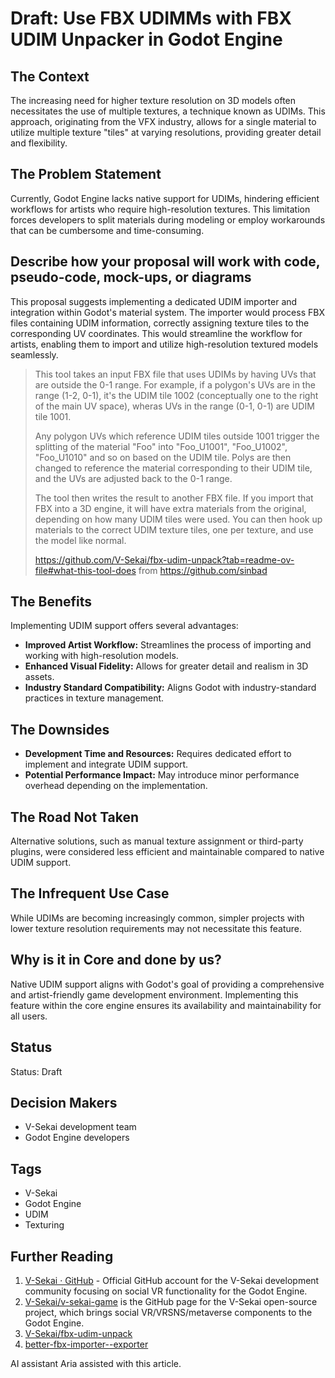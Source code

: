 # Draft: Use FBX UDIMMs with FBX UDIM Unpacker in Godot Engine

## The Context

The increasing need for higher texture resolution on 3D models often necessitates the use of multiple textures, a technique known as UDIMs. This approach, originating from the VFX industry, allows for a single material to utilize multiple texture "tiles" at varying resolutions, providing greater detail and flexibility.

## The Problem Statement

Currently, Godot Engine lacks native support for UDIMs, hindering efficient workflows for artists who require high-resolution textures. This limitation forces developers to split materials during modeling or employ workarounds that can be cumbersome and time-consuming.

## Describe how your proposal will work with code, pseudo-code, mock-ups, or diagrams

This proposal suggests implementing a dedicated UDIM importer and integration within Godot's material system. The importer would process FBX files containing UDIM information, correctly assigning texture tiles to the corresponding UV coordinates. This would streamline the workflow for artists, enabling them to import and utilize high-resolution textured models seamlessly.

> This tool takes an input FBX file that uses UDIMs by having UVs that are outside the 0-1 range. For example, if a polygon's UVs are in the range (1-2, 0-1), it's the UDIM tile 1002 (conceptually one to the right of the main UV space), wheras UVs in the range (0-1, 0-1) are UDIM tile 1001.
>
> Any polygon UVs which reference UDIM tiles outside 1001 trigger the splitting of the material "Foo" into "Foo_U1001", "Foo_U1002", "Foo_U1010" and so on based on the UDIM tile. Polys are then changed to reference the material corresponding to their UDIM tile, and the UVs are adjusted back to the 0-1 range.
>
> The tool then writes the result to another FBX file. If you import that FBX into a 3D engine, it will have extra materials from the original, depending on how many UDIM tiles were used. You can then hook up materials to the correct UDIM texture tiles, one per texture, and use the model like normal.
>
> https://github.com/V-Sekai/fbx-udim-unpack?tab=readme-ov-file#what-this-tool-does from https://github.com/sinbad

## The Benefits

Implementing UDIM support offers several advantages:

- **Improved Artist Workflow:** Streamlines the process of importing and working with high-resolution models.
- **Enhanced Visual Fidelity:** Allows for greater detail and realism in 3D assets.
- **Industry Standard Compatibility:** Aligns Godot with industry-standard practices in texture management.

## The Downsides

- **Development Time and Resources:** Requires dedicated effort to implement and integrate UDIM support.
- **Potential Performance Impact:** May introduce minor performance overhead depending on the implementation.

## The Road Not Taken

Alternative solutions, such as manual texture assignment or third-party plugins, were considered less efficient and maintainable compared to native UDIM support.

## The Infrequent Use Case

While UDIMs are becoming increasingly common, simpler projects with lower texture resolution requirements may not necessitate this feature.

## Why is it in Core and done by us?

Native UDIM support aligns with Godot's goal of providing a comprehensive and artist-friendly game development environment. Implementing this feature within the core engine ensures its availability and maintainability for all users.

## Status

Status: Draft

## Decision Makers

- V-Sekai development team
- Godot Engine developers

## Tags

- V-Sekai
- Godot Engine
- UDIM
- Texturing

## Further Reading

1. [V-Sekai · GitHub](https://github.com/v-sekai) - Official GitHub account for the V-Sekai development community focusing on social VR functionality for the Godot Engine.
2. [V-Sekai/v-sekai-game](https://github.com/v-sekai/v-sekai-game) is the GitHub page for the V-Sekai open-source project, which brings social VR/VRSNS/metaverse components to the Godot Engine.
3. [V-Sekai/fbx-udim-unpack](https://github.com/V-Sekai/fbx-udim-unpack)
4. [better-fbx-importer--exporter](https://blendermarket.com/products/better-fbx-importer--exporter)

AI assistant Aria assisted with this article.
